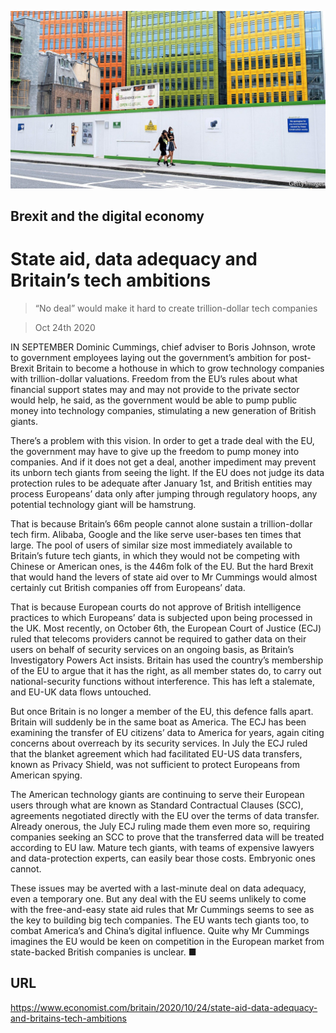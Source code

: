 ![](./images/20201024_BRP501.jpg)

## Brexit and the digital economy

# State aid, data adequacy and Britain’s tech ambitions

> “No deal” would make it hard to create trillion-dollar tech companies

> Oct 24th 2020

IN SEPTEMBER Dominic Cummings, chief adviser to Boris Johnson, wrote to government employees laying out the government’s ambition for post-Brexit Britain to become a hothouse in which to grow technology companies with trillion-dollar valuations. Freedom from the EU’s rules about what financial support states may and may not provide to the private sector would help, he said, as the government would be able to pump public money into technology companies, stimulating a new generation of British giants.

There’s a problem with this vision. In order to get a trade deal with the EU, the government may have to give up the freedom to pump money into companies. And if it does not get a deal, another impediment may prevent its unborn tech giants from seeing the light. If the EU does not judge its data protection rules to be adequate after January 1st, and British entities may process Europeans’ data only after jumping through regulatory hoops, any potential technology giant will be hamstrung.

That is because Britain’s 66m people cannot alone sustain a trillion-dollar tech firm. Alibaba, Google and the like serve user-bases ten times that large. The pool of users of similar size most immediately available to Britain’s future tech giants, in which they would not be competing with Chinese or American ones, is the 446m folk of the EU. But the hard Brexit that would hand the levers of state aid over to Mr Cummings would almost certainly cut British companies off from Europeans’ data.

That is because European courts do not approve of British intelligence practices to which Europeans’ data is subjected upon being processed in the UK. Most recently, on October 6th, the European Court of Justice (ECJ) ruled that telecoms providers cannot be required to gather data on their users on behalf of security services on an ongoing basis, as Britain’s Investigatory Powers Act insists. Britain has used the country’s membership of the EU to argue that it has the right, as all member states do, to carry out national-security functions without interference. This has left a stalemate, and EU-UK data flows untouched.

But once Britain is no longer a member of the EU, this defence falls apart. Britain will suddenly be in the same boat as America. The ECJ has been examining the transfer of EU citizens’ data to America for years, again citing concerns about overreach by its security services. In July the ECJ ruled that the blanket agreement which had facilitated EU-US data transfers, known as Privacy Shield, was not sufficient to protect Europeans from American spying.

The American technology giants are continuing to serve their European users through what are known as Standard Contractual Clauses (SCC), agreements negotiated directly with the EU over the terms of data transfer. Already onerous, the July ECJ ruling made them even more so, requiring companies seeking an SCC to prove that the transferred data will be treated according to EU law. Mature tech giants, with teams of expensive lawyers and data-protection experts, can easily bear those costs. Embryonic ones cannot.

These issues may be averted with a last-minute deal on data adequacy, even a temporary one. But any deal with the EU seems unlikely to come with the free-and-easy state aid rules that Mr Cummings seems to see as the key to building big tech companies. The EU wants tech giants too, to combat America’s and China’s digital influence. Quite why Mr Cummings imagines the EU would be keen on competition in the European market from state-backed British companies is unclear. ■

## URL

https://www.economist.com/britain/2020/10/24/state-aid-data-adequacy-and-britains-tech-ambitions
